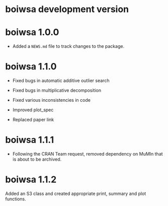 # boiwsa development version

# boiwsa 1.0.0

* Added a `NEWS.md` file to track changes to the package.

# boiwsa 1.1.0

* Fixed bugs in automatic additive outlier search

* Fixed bugs in multiplicative decomposition

* Fixed various inconsistencies in code

* Improved plot_spec

* Replaced paper link

# boiwsa 1.1.1

* Following the CRAN Team request, removed dependency on MuMIn that is about to be archived.

# boiwsa 1.1.2

Added an S3 class and created appropriate print, summary and plot functions.
